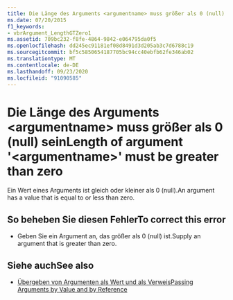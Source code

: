 ```yaml
---
title: Die Länge des Arguments <argumentname> muss größer als 0 (null) sein
ms.date: 07/20/2015
f1_keywords:
- vbrArgument_LengthGTZero1
ms.assetid: 709bc232-f8fe-4864-9842-e064795da0f5
ms.openlocfilehash: dd245ec91181ef08d8491d3d205ab3c7d6788c19
ms.sourcegitcommit: bf5c5850654187705bc94cc40ebfb62fe346ab02
ms.translationtype: MT
ms.contentlocale: de-DE
ms.lasthandoff: 09/23/2020
ms.locfileid: "91090585"
---
```

# <a name="length-of-argument-argumentname-must-be-greater-than-zero"></a><span data-ttu-id="29f87-102">Die Länge des Arguments \<argumentname> muss größer als 0 (null) sein</span><span class="sxs-lookup"><span data-stu-id="29f87-102">Length of argument '\<argumentname>' must be greater than zero</span></span>

<span data-ttu-id="29f87-103">Ein Wert eines Arguments ist gleich oder kleiner als 0 (null).</span><span class="sxs-lookup"><span data-stu-id="29f87-103">An argument has a value that is equal to or less than zero.</span></span>  
  
## <a name="to-correct-this-error"></a><span data-ttu-id="29f87-104">So beheben Sie diesen Fehler</span><span class="sxs-lookup"><span data-stu-id="29f87-104">To correct this error</span></span>  
  
- <span data-ttu-id="29f87-105">Geben Sie ein Argument an, das größer als 0 (null) ist.</span><span class="sxs-lookup"><span data-stu-id="29f87-105">Supply an argument that is greater than zero.</span></span>  
  
## <a name="see-also"></a><span data-ttu-id="29f87-106">Siehe auch</span><span class="sxs-lookup"><span data-stu-id="29f87-106">See also</span></span>

- [<span data-ttu-id="29f87-107">Übergeben von Argumenten als Wert und als Verweis</span><span class="sxs-lookup"><span data-stu-id="29f87-107">Passing Arguments by Value and by Reference</span></span>](../programming-guide/language-features/procedures/passing-arguments-by-value-and-by-reference.md)
